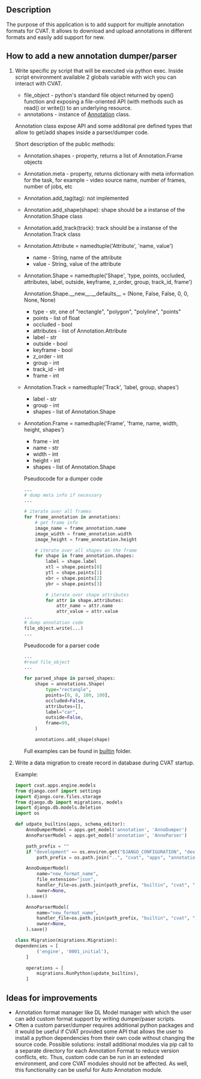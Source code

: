 ## Description
The purpose of this application is to add support for multiple annotation formats for CVAT.
It allows to download and upload annotations in different formats and easily add support for new.

## How to add a new annotation dumper/parser
1. Write specific py script that will be executed via python exec. Inside script environment available 2 globals variable with wich you can interact with CVAT.
    - file_object - python's standard file object returned by open() function and exposing a file-oriented API (with methods such as read() or write()) to an underlying resource.
    - annotations - instance of [Annotation](annotation.py#L104) class.

    Annotation class expose API and some additonal pre defined types that allow to get/add shapes inside a parser/dumper code.

    Short description of the public methods:
    - Annotation.shapes - property, returns a list of Annotation.Frame objects
    - Annotation.meta - property, returns dictionary with meta information for the task, for example - video source name, number of frames, number of jobs, etc
    - Annotation.add_tag(tag): not implemented
    - Annotation.add_shape(shape): shape should be a instanse of the Annotation.Shape class
    - Annotation.add_track(track): track should be a instanse of the Annotation.Track class
    - Annotation.Attribute = namedtuple('Attribute', 'name, value')
      - name - String, name of the attribute
      - value - String, value of the attribute

    - Annotation.Shape = namedtuple('Shape', 'type, points, occluded, attributes, label, outside, keyframe, z_order, group, track_id, frame')

      Annotation.Shape.\_\_new\_\_.\_\_defaults\_\_ = (None, False, False, 0, 0, None, None)
      - type - str, one of "rectangle", "polygon", "polyline", "points"
      - points - list of float
      - occluded - bool
      - attributes - list of Annotation.Attribute
      - label - str
      - outside - bool
      - keyframe - bool
      - z_order - int
      - group - int
      - track_id - int
      - frame - int
    - Annotation.Track = namedtuple('Track', 'label, group, shapes')
      - label - str
      - group - int
      - shapes - list of Annotation.Shape
    - Annotation.Frame = namedtuple('Frame', 'frame, name, width, height, shapes')
      - frame - int
      - name - str
      - width - int
      - height - int
      - shapes - list of Annotation.Shape

      Pseudocode for a dumper code
      ```python
      ...
      # dump meta info if necessary
      ...

      # iterate over all frames
      for frame_annotation in annotations:
          # get frame info
          image_name = frame_annotation.name
          image_width = frame_annotation.width
          image_height = frame_annotation.height

          # iterate over all shapes on the frame
          for shape in frame_annotation.shapes:
              label = shape.label
              xtl = shape.points[0]
              ytl = shape.points[1]
              xbr = shape.points[2]
              ybr = shape.points[3]

              # iterate over shape attributes
              for attr in shape.attributes:
                  attr_name = attr.name
                  attr_value = attr.value
      ...
      # dump annotation code
      file_object.write(...)
      ...
      ```

      Pseudocode for a parser code
      ```python
      ...
      #read file_object
      ...

      for parsed_shape in parsed_shapes:
          shape = annotations.Shape(
              type="rectangle",
              points=[0, 0, 100, 100],
              occluded=False,
              attributes=[],
              label="car",
              outside=False,
              frame=99,
          )

          annotations.add_shape(shape)
      ```
      Full examples can be found in [builtin](builtin) folder.

1. Write a data migration to create record in database during CVAT startup.

    Example:
    ```python
    import cvat.apps.engine.models
    from django.conf import settings
    import django.core.files.storage
    from django.db import migrations, models
    import django.db.models.deletion
    import os

    def udpate_builtins(apps, schema_editor):
        AnnoDumperModel = apps.get_model('annotation', 'AnnoDumper')
        AnnoParserModel = apps.get_model('annotation', 'AnnoParser')

        path_prefix = ""
        if "development" == os.environ.get("DJANGO_CONFIGURATION", "development"):
            path_prefix = os.path.join("..", "cvat", "apps", "annotation")

        AnnoDumperModel(
            name="new_format_name",
            file_extension="json",
            handler_file=os.path.join(path_prefix, "builtin", "cvat", "dumper.py"),
            owner=None,
        ).save()

        AnnoParserModel(
            name="new_format_name",
            handler_file=os.path.join(path_prefix, "builtin", "cvat", "parser.py"),
            owner=None,
        ).save()

    class Migration(migrations.Migration):
    dependencies = [
            ('engine', '0001_initial'),
        ]

        operations = [
            migrations.RunPython(update_builtins),
        ]

    ```

## Ideas for improvements
- Annotation format manager like DL Model manager with which the user can add custom format support by
writing dumper/paser scripts.
- Often a custom parser/dumper requires additional python packages and it would be useful if CVAT provided some API
that allows the user to install a python dependencies from their own code without changing the source code.
Possible solutions: install additional modules via pip call to a separate directory for each Annotation Format
to reduce version conflicts, etc. Thus, custom code can be run in an extended environment, and core CVAT modules
should not be affected. As well, this functionality can be useful for Auto Annotation module.
